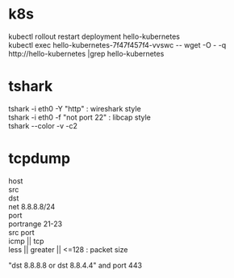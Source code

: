 # k8s
kubectl rollout restart deployment hello-kubernetes </br>
kubectl exec hello-kubernetes-7f47f457f4-vvswc -- wget -O - -q http://hello-kubernetes |grep hello-kubernetes</br>

# tshark
tshark -i eth0 -Y "http" :         wireshark style</br>
tshark -i eth0 -f "not port 22"  : libcap style</br>
tshark --color -v -c2</br>

# tcpdump
host</br>
src</br>
dst</br>
net 8.8.8.8/24</br>
port</br>
portrange 21-23</br>
src port</br> 
icmp || tcp</br>
less || greater || <=128  : packet size</br>

"dst 8.8.8.8 or dst 8.8.4.4" and port 443</br>
